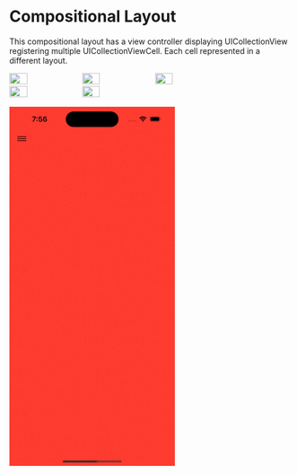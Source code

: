 # Compositional Layout
This compositional layout has a view controller displaying  UICollectionView registering multiple UICollectionViewCell. Each cell represented in a different layout.

<img src="https://github.com/uckmhnds/markDown/blob/main/ss1.png" width=25% height=25%>


<img src="https://github.com/uckmhnds/markDown/blob/main/ss2.png" width=25% height=25%>


<img src="https://github.com/uckmhnds/markDown/blob/main/ss3.png" width=25% height=25%>


<img src="https://github.com/uckmhnds/markDown/blob/main/ss4.png" width=25% height=25%>


<img src="https://github.com/uckmhnds/markDown/blob/main/ss5.png" width=25% height=25%> 


![](/Assets/gif1.gif)
